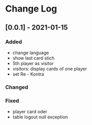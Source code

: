 
# Change Log
  
## [0.0.1] - 2021-01-15
 
### Added
 - change language 
 - show last card stich
 - 5th player as visitor
 - visitors: display cards of one player 
 - set Re - Kontra

### Changed

### Fixed

- player card oder
- table logout null exception